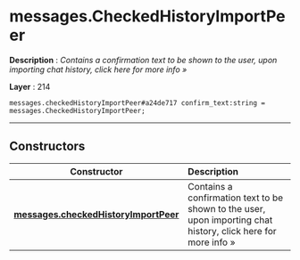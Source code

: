 # messages.CheckedHistoryImportPeer

**Description** : *Contains a confirmation text to be shown to the user, upon importing chat history, click here for more info &raquo;*

**Layer** : 214

```tl
messages.checkedHistoryImportPeer#a24de717 confirm_text:string = messages.CheckedHistoryImportPeer;
```

---

## Constructors

| Constructor | Description |
| :---: | :--- |
| [**messages.checkedHistoryImportPeer**](constructor/messages.checkedHistoryImportPeer) | Contains a confirmation text to be shown to the user, upon importing chat history, click here for more info » |